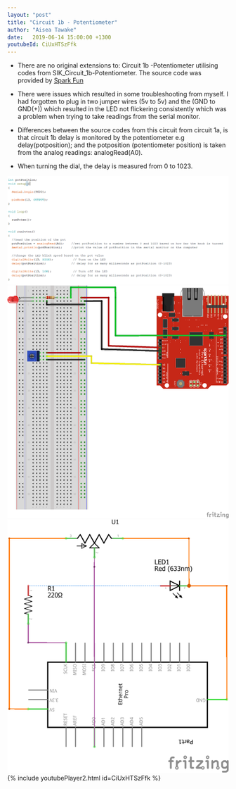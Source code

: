 ```yaml
---
layout: "post"
title: "Circuit 1b - Potentiometer"
author: "Aisea Tawake"
date:   2019-06-14 15:00:00 +1300
youtubeId: CiUxHTSzFfk
---
```

* There are no original extensions to: Circuit 1b -Potentiometer utilising codes from SIK_Circuit_1b-Potentiometer. The source code was provided by [Spark Fun](https://learn.sparkfun.com/tutorials/sparkfun-inventors-kit-experiment-guide---v40/circuit-1b-potentiometer)
   
* There were issues which resulted in some troubleshooting from myself. I had forgotten to plug in two jumper wires (5v to 5v) and the (GND to GND(+)) which resulted in the LED not flickering consistently which was a problem when trying to take readings from the serial monitor.
   
* Differences between the source codes from this circuit from circuit 1a, is that circuit 1b delay is monitored by the potentiometer
  e.g delay(potposition); and the potposition (potentiometer position) is taken from the analog readings: analogRead(A0).
  
* When turning the dial, the delay is measured from 0 to 1023.

![alt text](https://raw.githubusercontent.com/tawaab1/portfolio-images/master/Embedded%20Systems%20Portfolio/images/d2.png "image")
![alt text](https://raw.githubusercontent.com/tawaab1/portfolio-images/master/Embedded%20Systems%20Portfolio/images/c2.png "image")
![alt text](https://raw.githubusercontent.com/tawaab1/portfolio-images/master/Embedded%20Systems%20Portfolio/images/c2a.png "image")
{% include youtubePlayer2.html id=CiUxHTSzFfk %}
